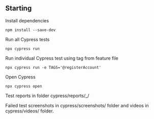 ## Starting

Install dependencies

```
npm install --save-dev
```

Run all Cypress tests

```
npx cypress run
```

Run individual Cypress test using tag from feature file

```
npx cypress run -e TAGS='@registerAccount'
```

Open Cypress

```
npx cypress open
```

Test reports in folder cypress/reports/\_/

Failed test screenshots in cypress/screenshots/ folder and videos in cypress/videos/ folder.
